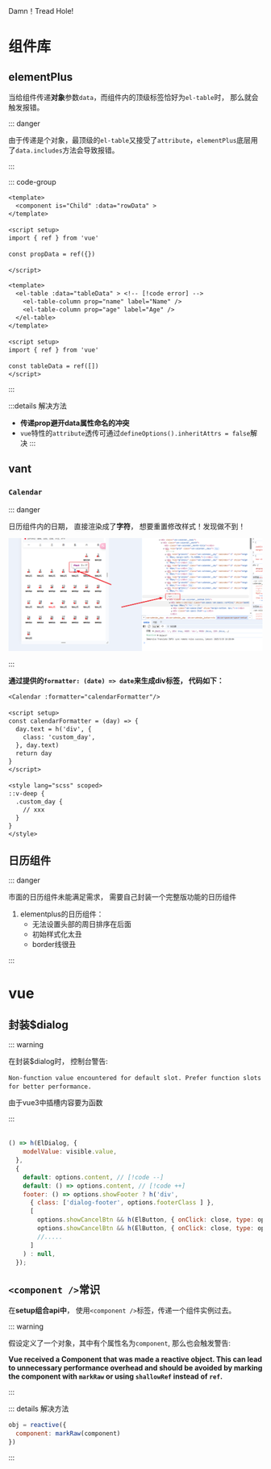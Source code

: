 Damn！Tread Hole! <Badge type="danger" text="version 0.1" />
# 组件库

## elementPlus

当给组件传递**对象**参数`data`，而组件内的顶级标签恰好为`el-table`时， 那么就会触发报错。

::: danger

由于传递是个对象，最顶级的`el-table`又接受了`attribute`，`elementPlus`底层用了`data.includes`方法会导致报错。

:::

::: code-group

```vue [parent.vue]
<template>
  <component is="Child" :data="rowData" >
</template>

<script setup>
import { ref } from 'vue'

const propData = ref({})

</script>
```

```vue{2} [child.vue]
<template>
  <el-table :data="tableData" > <!-- [!code error] -->
    <el-table-column prop="name" label="Name" />
    <el-table-column prop="age" label="Age" />
  </el-table>
</template>

<script setup>
import { ref } from 'vue'

const tableData = ref([])
</script>
```

:::

:::details 解决方法
- **传递prop避开data属性命名的冲突**
- `vue`特性的`attribute`透传可通过`defineOptions().inheritAttrs = false`解决
:::

## vant

### `Calendar`

::: danger

日历组件内的日期， 直接渲染成了**字符**， 想要重置修改样式！发现做不到！

![日历组件渲染](../../imgs/rili.png)

:::

**通过提供的`formatter: (date) => date`来生成div标签， 代码如下：**

```vue
<Calendar :formatter="calendarFormatter"/>

<script setup>
const calendarFormatter = (day) => {
  day.text = h('div', {
    class: 'custom_day',
  }, day.text)
  return day
}
</script>

<style lang="scss" scoped>
::v-deep {
  .custom_day {
    // xxx
  }
}
</style>
```

## 日历组件

::: danger

市面的日历组件未能满足需求， 需要自己封装一个完整版功能的日历组件

1. elementplus的日历组件：
   - 无法设置头部的周日排序在后面
   - 初始样式化太丑
   - border线很丑
<!-- 2. vant：
   -  -->
:::


# vue

## 封装$dialog

::: warning

在封装$dialog时， 控制台警告: 

`Non-function value encountered for default slot. Prefer function slots for better performance.`

由于vue3中插槽内容要为函数

:::

```js [dialogPlugin.js]

() => h(ElDialog, {
    modelValue: visible.value,
  },
  {
    default: options.content, // [!code --]
    default: () => options.content, // [!code ++]
    footer: () => options.showFooter ? h('div', 
      { class: ['dialog-footer', options.footerClass ] },
      [
        options.showCancelBtn && h(ElButton, { onClick: close, type: options.cancelType }, options.cancelText ), // [!code --]
        options.showCancelBtn && h(ElButton, { onClick: close, type: options.cancelType }, () => options.cancelText ), // [!code ++]
        //.....
      ]
    ) : null,
  });

```

## `<component />`常识

在**setup组合api中**， 使用`<component />`标签，传递一个组件实例过去。

::: warning

假设定义了一个对象，其中有个属性名为`component`, 那么也会触发警告: 

**Vue received a Component that was made a reactive object. This can lead to unnecessary performance overhead and should be avoided by marking the component with `markRaw` or using `shallowRef` instead of `ref`.**

:::

::: details 解决方法

```js
obj = reactive({
  component: markRaw(component)
})
```

::: 
